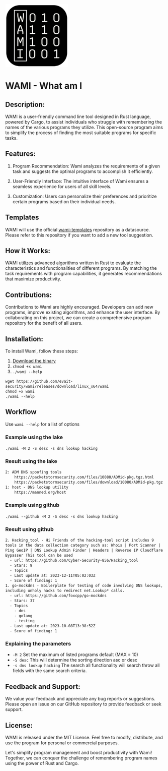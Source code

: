 
<img src="assets/wami_logo.png" width="200px">

# WAMI - What am I
## Description:
WAMI is a user-friendly command line tool designed in Rust language, powered by Cargo, to assist individuals who struggle with remembering the names of the various programs they utilize. This open-source program aims to simplify the process of finding the most suitable programs for specific tasks.

## Features:
1. Program Recommendation: Wami analyzes the requirements of a given task and suggests the optimal programs to accomplish it efficiently.

2. User-Friendly Interface: The intuitive interface of Wami ensures a seamless experience for users of all skill levels.

3. Customization: Users can personalize their preferences and prioritize certain programs based on their individual needs.

## Templates
WAMI will use the official [wami-templates](https://github.com/evait-security/wami-templates) repository as a datasource. Please refer to this repository if you want to add a new tool suggestion.

## How it Works:
WAMI utilizes advanced algorithms written in Rust to evaluate the characteristics and functionalities of different programs. By matching the task requirements with program capabilities, it generates recommendations that maximize productivity.

## Contributions:
Contributions to Wami are highly encouraged. Developers can add new programs, improve existing algorithms, and enhance the user interface. By collaborating on this project, we can create a comprehensive program repository for the benefit of all users.

## Installation:
To install Wami, follow these steps:
1. [Download the binary](https://github.com/evait-security/wami/releases/download/linux_x64/wami)
3. ``` chmod +x wami ```
4. ``` ./wami --help ```

```code
wget https://github.com/evait-security/wami/releases/download/linux_x64/wami
chmod +x wami
./wami --help
```

## Workflow
Use ``` wami --help ``` for a list of options

### Example using the lake
``` ./wami -M 2 -S desc -s dns lookup hacking ```

### Result using the lake
```
2: ADM DNS spoofing tools
    https://packetstormsecurity.com/files/10080/ADMid-pkg.tgz.html
    https://packetstormsecurity.com/files/download/10080/ADMid-pkg.tgz
1: host - DNS lookup utility
    https://manned.org/host
```

### Example using github
``` ./wami --github -M 2 -S desc -s dns lookup hacking ```

### Result using github
```
2. Hacking_tool - Hi Friends of the hacking-tool script includes 9 tools in the data collection category such as: Whois | Port Scanner | Ping GeoIP | DNS Lookup Admin Finder | Headers | Reverse IP Cloudflare Bypasser This tool can be used
  - url: https://github.com/Cyber-Security-856/Hacking_tool
  - Stars: 9
  - Topics
  - Last update at: 2023-12-11T05:02:03Z
  - Score of finding: 1
1. go-mockdns - Boilerplate for testing of code involving DNS lookups, including unholy hacks to redirect net.Lookup* calls.
  - url: https://github.com/foxcpp/go-mockdns
  - Stars: 37
  - Topics
    - dns
    - golang
    - testing
  - Last update at: 2023-10-08T13:38:52Z
  - Score of finding: 1
```

### Explaining the parameters
* ``` -M 2 ``` Set the maximum of listed programs default (MAX = 10)
* ``` -S desc ``` This will determine the sorting direction asc or desc
* ``` -s dns lookup hacking ``` The search all functionality will search throw all fields with the same search criteria.

## Feedback and Support:
We value your feedback and appreciate any bug reports or suggestions. Please open an issue on our GitHub repository to provide feedback or seek support.

## License:
WAMI is released under the MIT License. Feel free to modify, distribute, and use the program for personal or commercial purposes.

Let's simplify program management and boost productivity with Wami! Together, we can conquer the challenge of remembering program names using the power of Rust and Cargo.
